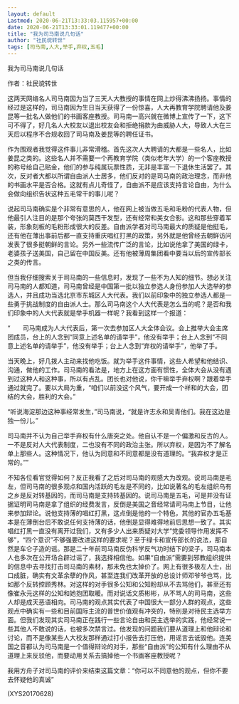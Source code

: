 ```yaml
---
layout: default
Lastmod: 2020-06-21T13:33:03.115957+00:00
date: 2020-06-21T13:33:01.119477+00:00
title: "我为司马南说几句话"
author: "社民谠转世"
tags: [司马南,人大,举手,弃权,五毛]
---
```


我为司马南说几句话

作者：社民谠转世

这两天网络名人司马南因为当了三天人大教授的事情在网上炒得沸沸扬扬。事情的经过是这样的，司马南因为生日当天获得了一份惊喜，人大再教育学院聘请他及姜昆等一批名人做他们的书画客座教授。司马南一高兴就在微博上宣传了一下，这下可不得了，好几名人大校友以退出校友会和拒绝捐款为由威胁人大，导致人大在三天后以程序不合规收回了司马南及姜昆等的聘任证书。

作为围观者我觉得这件事儿非常滑稽。首先这次人大聘请的大都是一些名人，比如姜昆之类的。这些名人并不需要一个再教育学院（类似老年大学）的一个客座教授的称号给自己贴金，他们的参与纯属玩票性质，无非是丰富一下退休生活罢了。其次，反对者大都以所谓自由派人士居多，他们反对的是司马南的政治理念，而非他的书画水平是否合格。这就有点儿奇怪了，自由派不是应该支持言论自由，为什么会做向组织告状这种五毛常干的事儿呢？

说起司马南确实是个非常有意思的人，他在网上被当做五毛和毛粉的代表人物，但他最引人注目的是那个夸张的莫西干发型，还有经常和美女合影。这和那些穿着军装，形象刻板的毛粉形成很大的反差。自由派学者对司马南最大的质疑是他挺毛，还有他在薄出事前后都一直支持重庆唱红打黑的政策，另外就是他曾经去朝鲜访问发表了很多挺朝鲜的言论。另外一些流传广泛的言论，比如说他拿了美国的绿卡，老婆孩子送美国，自己留在中国反美。还有他被薄周集团看中要当以后的宣传部长之类的传言。

但当我仔细搜索关于司马南的一些信息时，发现了一些不为人知的细节。想必关注司马南的人都知道，司马南曾经是中国第一批以独立参选人身份参加人大选举的参选人，并且成功当选北京市东城区人大代表。我们以前印象中的独立参选人都是一些勇于挑战制度的自由派人士。那么司马南这个人大代表是怎么当的呢？是否和我们印象中的人大代表就是举手机器一样呢？我看到这样一个报道：

“　　司马南成为人大代表后，第一次去参加区人大全体会议。会上推举大会主席团成员，台上的人念到“同意上述名单的请举手”，他没有举手；台上人念到“不同意上述名单的请举手”，他没有举手；台上人念到“弃权的请举手”，他举了手。

当天晚上，好几拨人主动来找他吃饭。就为举手这件事情，这些人希望和他结识、沟通，做他的工作。司马南的看法是，地方上在这方面有惯性，全体大会从没有遇到过这种人和这种事，所以有点乱。团长也对他说，你干嘛举手弃权啊？跟着举手通过就完了。要以大局为重，“咱们以前没这个风气，要开成一个祥和的大会，团结的大会，胜利的大会。”

“听说海淀那边这种事经常发生，”司马南说，“就是许志永和吴青他们。我在这边是独一份儿。”

司马南并不认为自己举手弃权有什么唐突之处。他自认不是一个偏激和反古的人。一不是反对人大代表制度，二也没有不同的政治主张。所以弃权，是因为不了解名单上那些人。这种情况下，他认为同意和不同意都是没有道理的。“我弃权才是正常的。””

不知各位看官觉得如何？反正我看了之后对司马南的观感大为改观。说司马南是毛左，但司马南的很多观点和国内活跃的毛左是不同的，比如说著名的毛左组织乌有之乡是反对转基因的，而司马南是支持转基因的。说司马南是五毛，可是并没有证据证明司马南是拿了组织的经费发言，反倒是美国之音经常请司马南上节目，让他来参加辩论。说他支持薄的唱红打黑，这点倒是他的一个特色，其他的官办五毛基本是在薄倒台后不敢说任何支持薄的话，他倒是显得难得地前后思想一致了。其实唱红打黑一直没有离开过我们，又有多少人出来质疑对大学“党委领导作用发挥不够”，“四个意识”不够强要改进这样的要求呢？至于绿卡和宣传部长的说法，那自然是车仑子造的谣。那是二十年前司马南反伪科学反气功时结下的梁子，司马南本人也多次在公开场合辟过谣了，我选择相信他。如果“自由派”需要到邪教组织提供的信息中去寻找打击司马南的素材，那未免也太掉价了。网上有很多极左人士，出口成脏，确实有文革余孽的作风，甚至连我们改革开放的总设计师邓爷爷也骂，比如那个反转控顾秀林。对这样的对手很多公知和公知粉却从不去骂他们，甚至还有像崔永元这样的公知和她抱团取暖。而对说话文质彬彬，从不骂人的司马南，这些人却是成天恶语相向。司马南的观点其实代表了中国很大一部分人群的观点，这些观点中确实有一些和目前国际主流的普世价值观有冲突的，特别是对待民主选举方面。但我们发现其实司马南正在践行一些言论自由和民主选举的实践，他经常说一些其他人不敢说的话，也被多次禁言过。他发现的问题我们要从道理上和他辩论和讨论，而不是像某些人大校友那样通过打小报告去打压他，用谣言去诋毁他。连美国之音都认为司马南是一个值得辩论的对手，那些“自由派”的公知有什么理由不从道理上来反驳他，而要动用关系去搞掉他一个书画客座教授呢？

我用方舟子对司马南的评价来结束这篇文章：“你可以不同意他的观点，但你不要去怀疑他的真诚”

(XYS20170628)

